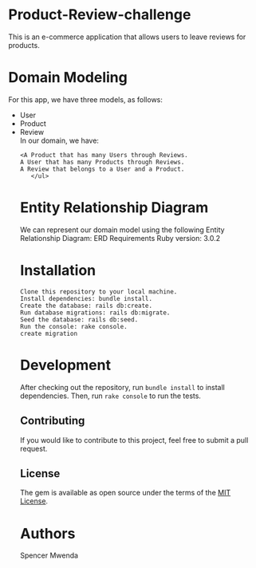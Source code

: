# Product-Review-challenge
This is an e-commerce application that allows users to leave reviews for products.

# Domain Modeling
For this app, we have three models, as follows:
<ul>
    <li>User</li>
    <li>Product</li>
    <li>Review</li>
In our domain, we have:

    <A Product that has many Users through Reviews.
    A User that has many Products through Reviews.
    A Review that belongs to a User and a Product.
       </ul>
    
    
# Entity Relationship Diagram
We can represent our domain model using the following Entity Relationship Diagram:
ERD
Requirements
    Ruby version: 3.0.2
    
# Installation
    Clone this repository to your local machine.
    Install dependencies: bundle install.
    Create the database: rails db:create.
    Run database migrations: rails db:migrate.
    Seed the database: rails db:seed.
    Run the console: rake console.
    create migration
    
# Development
After checking out the repository, run `bundle install` to install dependencies. Then, run `rake console` to run the tests.

## Contributing
If you would like to contribute to this project, feel free to submit a pull request.

## License
The gem is available as open source under the terms of the [MIT License](https://opensource.org/licenses/MIT).

# Authors
Spencer Mwenda
